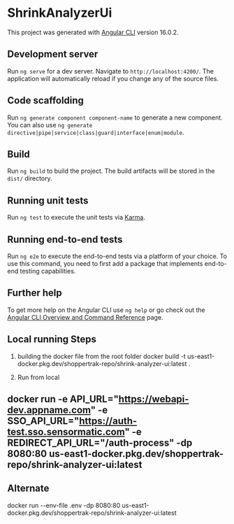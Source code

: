 # ShrinkAnalyzerUi

This project was generated with [Angular CLI](https://github.com/angular/angular-cli) version 16.0.2.

## Development server

Run `ng serve` for a dev server. Navigate to `http://localhost:4200/`. The application will automatically reload if you change any of the source files.

## Code scaffolding

Run `ng generate component component-name` to generate a new component. You can also use `ng generate directive|pipe|service|class|guard|interface|enum|module`.

## Build

Run `ng build` to build the project. The build artifacts will be stored in the `dist/` directory.

## Running unit tests

Run `ng test` to execute the unit tests via [Karma](https://karma-runner.github.io).

## Running end-to-end tests

Run `ng e2e` to execute the end-to-end tests via a platform of your choice. To use this command, you need to first add a package that implements end-to-end testing capabilities.

## Further help

To get more help on the Angular CLI use `ng help` or go check out the [Angular CLI Overview and Command Reference](https://angular.io/cli) page.


## Local running Steps
1)  building the docker file from the root folder 
docker build -t us-east1-docker.pkg.dev/shoppertrak-repo/shrink-analyzer-ui:latest .

2) Run from local
## docker run -e API_URL="https://webapi-dev.appname.com" -e SSO_API_URL="https://auth-test.sso.sensormatic.com" -e REDIRECT_API_URL="/auth-process" -dp 8080:80 us-east1-docker.pkg.dev/shoppertrak-repo/shrink-analyzer-ui:latest

## Alternate
docker run --env-file .env -dp 8080:80 us-east1-docker.pkg.dev/shoppertrak-repo/shrink-analyzer-ui:latest
